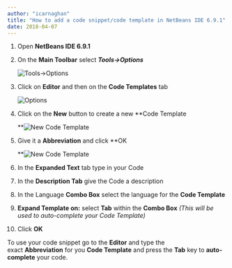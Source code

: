 ```yaml
---
author: "icarnaghan"
title: "How to add a code snippet/code template in NetBeans IDE 6.9.1"
date: 2018-04-07
---
```


1. Open **NetBeans IDE 6.9.1**
2. On the **Main Toolbar** select _**Tools->Options**_
    
    ![Tools->Options](images/csnip.png "Tools->Options")
3. Click on **Editor** and then on the **Code Templates** tab
    
    ![Options](images/csnip3.png "Options")
4. Click on the **New** button to create a new **Code Template
    
    **![New Code Template](images/csnip5.png "New Code Template")
5. Give it a **Abbreviation** and click **OK
    
    **![New Code Template](images/csnip2.png "New Code Template")
6. In the **Expanded Text** tab type in your Code
7. In the **Description Tab** give the Code a description
8. In the Language **Combo Box** select the language for the **Code Template**
9. **Expand Template on:** select **Tab** within the **Combo Box** _(This will be used to auto-complete your Code Template)_
10. Click **OK**

To use your code snippet go to the **Editor** and type the exact **Abbreviation** for you **Code Template** and press the **Tab** key to **auto-complete** your code.
